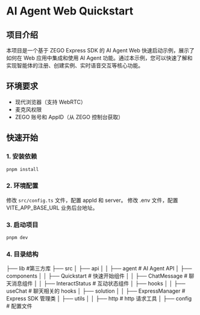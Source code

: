 # AI Agent Web Quickstart

## 项目介绍

本项目是一个基于 ZEGO Express SDK 的 AI Agent Web 快速启动示例，展示了如何在 Web 应用中集成和使用 AI Agent 功能。通过本示例，您可以快速了解和实现智能体的注册、创建实例、实时语音交互等核心功能。

## 环境要求

- 现代浏览器（支持 WebRTC）
- 麦克风权限
- ZEGO 账号和 AppID（从 ZEGO 控制台获取）

## 快速开始

### 1. 安装依赖

```bash
pnpm install
```

### 2. 环境配置

修改 `src/config.ts` 文件，配置 appId 和 server。
修改 .env 文件，配置 VITE_APP_BASE_URL 业务后台地址。

### 3. 启动项目

```bash
pnpm dev
```

### 4. 目录结构
├── lib #第三方库
├── src
│   ├── api
│   │   ├── agent # AI Agent API
│   ├── components
│   │   ├── Quickstart # 快速开始组件
│   │   ├── ChatMessage # 聊天消息组件
│   │   ├── InteractStatus # 互动状态组件
│   ├── hooks
│   │   ├── useChat # 聊天相关的 hooks
│   ├── solution
│   │   ├── ExpressManager # Express SDK 管理类
│   ├── utils
│   │   ├── http # http 请求工具
│   ├── config # 配置文件
